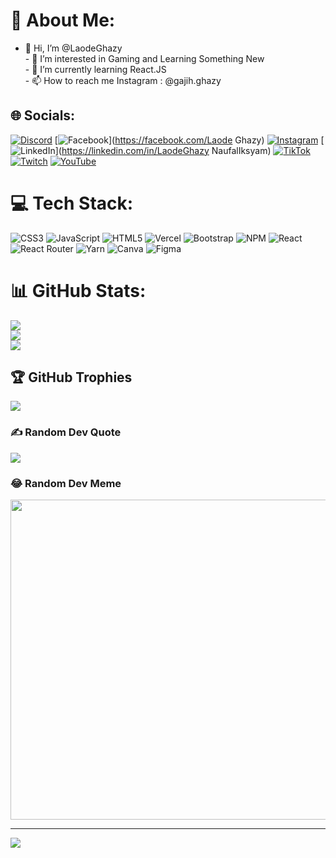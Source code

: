 # 💫 About Me:
- 👋 Hi, I’m @LaodeGhazy<br>- 👀 I’m interested in Gaming and Learning Something New<br>- 🌱 I’m currently learning React.JS<br>- 📫 How to reach me Instagram : @gajih.ghazy


## 🌐 Socials:
[![Discord](https://img.shields.io/badge/Discord-%237289DA.svg?logo=discord&logoColor=white)](htttps://discord.gg/gajih#0754) [![Facebook](https://img.shields.io/badge/Facebook-%231877F2.svg?logo=Facebook&logoColor=white)](https://facebook.com/Laode Ghazy) [![Instagram](https://img.shields.io/badge/Instagram-%23E4405F.svg?logo=Instagram&logoColor=white)](https://instagram.com/@gajih.ghazy) [![LinkedIn](https://img.shields.io/badge/LinkedIn-%230077B5.svg?logo=linkedin&logoColor=white)](https://linkedin.com/in/LaodeGhazy NaufalIksyam) [![TikTok](https://img.shields.io/badge/TikTok-%23000000.svg?logo=TikTok&logoColor=white)](https://tiktok.com/@s33nvibe) [![Twitch](https://img.shields.io/badge/Twitch-%239146FF.svg?logo=Twitch&logoColor=white)](https://twitch.tv/zyghazy) [![YouTube](https://img.shields.io/badge/YouTube-%23FF0000.svg?logo=YouTube&logoColor=white)](https://youtube.com/c/@ghazy8698) 

# 💻 Tech Stack:
![CSS3](https://img.shields.io/badge/css3-%231572B6.svg?style=for-the-badge&logo=css3&logoColor=white) ![JavaScript](https://img.shields.io/badge/javascript-%23323330.svg?style=for-the-badge&logo=javascript&logoColor=%23F7DF1E) ![HTML5](https://img.shields.io/badge/html5-%23E34F26.svg?style=for-the-badge&logo=html5&logoColor=white) ![Vercel](https://img.shields.io/badge/vercel-%23000000.svg?style=for-the-badge&logo=vercel&logoColor=white) ![Bootstrap](https://img.shields.io/badge/bootstrap-%23563D7C.svg?style=for-the-badge&logo=bootstrap&logoColor=white) ![NPM](https://img.shields.io/badge/NPM-%23000000.svg?style=for-the-badge&logo=npm&logoColor=white) ![React](https://img.shields.io/badge/react-%2320232a.svg?style=for-the-badge&logo=react&logoColor=%2361DAFB) ![React Router](https://img.shields.io/badge/React_Router-CA4245?style=for-the-badge&logo=react-router&logoColor=white) ![Yarn](https://img.shields.io/badge/yarn-%232C8EBB.svg?style=for-the-badge&logo=yarn&logoColor=white) ![Canva](https://img.shields.io/badge/Canva-%2300C4CC.svg?style=for-the-badge&logo=Canva&logoColor=white) 	![Figma](https://img.shields.io/badge/figma-%23F24E1E.svg?style=for-the-badge&logo=figma&logoColor=white)
# 📊 GitHub Stats:
![](https://github-readme-stats.vercel.app/api?username=LaodeGhazy&theme=radical&hide_border=false&include_all_commits=true&count_private=true)<br/>
![](https://github-readme-streak-stats.herokuapp.com/?user=LaodeGhazy&theme=radical&hide_border=false)<br/>
![](https://github-readme-stats.vercel.app/api/top-langs/?username=LaodeGhazy&theme=radical&hide_border=false&include_all_commits=true&count_private=true&layout=compact)

## 🏆 GitHub Trophies
![](https://github-profile-trophy.vercel.app/?username=LaodeGhazy&theme=radical&no-frame=true&no-bg=false&margin-w=4)

### ✍️ Random Dev Quote
![](https://quotes-github-readme.vercel.app/api?type=horizontal&theme=radical)

### 😂 Random Dev Meme
<img src="https://random-memer.herokuapp.com/" width="512px"/>

---
[![](https://visitcount.itsvg.in/api?id=LaodeGhazy&icon=2&color=6)](https://visitcount.itsvg.in)

<!-- Proudly created with GPRM ( https://gprm.itsvg.in ) -->
